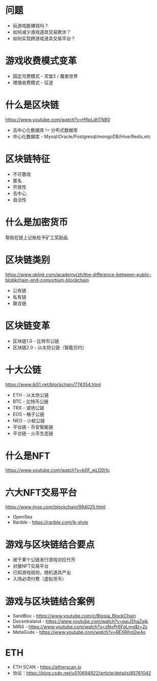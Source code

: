 # 问题
* 玩游戏能赚钱吗？
* 如何减少游戏道具交易欺诈？
* 如何实现跨游戏道具交易平台？

# 游戏收费模式变革
* 固定月费模式 - 天堂2 / 魔兽世界
* 增值收费模式 - 征途

# 什么是区块链
https://www.youtube.com/watch?v=HfIpLdhTN80
* 去中心化数据库 != 分布式数据库
* 中心化数据库 - Mysql/Oracle/Postgresql/mongoDB/Hive/Redis,etc

# 区块链特征
  * 不可篡改
  * 匿名
  * 开放性
  * 去中心
  * 自治性

# 什么是加密货币
  帮助在链上记账给予矿工奖励品
  
# 区块链类别
https://www.oklink.com/academy/zh/the-difference-between-public-blobkchain-and-consortium-blockchain
* 公有链
* 私有链
* 联合链

# 区块链变革
* 区块链1.0 - 比特币公链
* 区块链2.0 - 以太坊公链（智能合约）

# 十大公链
https://www.jb51.net/blockchain/774354.html
* ETH - 以太坊公链
* BTC - 比特币公链
* TRX - 波场公链
* EOS - 柚子公链
* NEO - 小蚁公链
* 平台链 - 币安智能链
* 平台链 - 火币生态链


# 什么是NFT
https://www.youtube.com/watch?v=b0F_wLD0j1c

# 六大NFT交易平台
https://www.jinse.com/blockchain/994025.html
* OpenSea
* Rarible - https://rarible.com/jk-style

# 游戏与区块链结合要点
* 居于某个公链发行游戏对应代币
* 对接NFT交易平台
* 已知游戏规则，随机道具产出
* 入场必须付费（虚拟货币）

# 游戏与区块链结合案例
* SandBox - https://www.youtube.com/c/Btopia_BlockChain
* Decentraland - https://www.youtube.com/watch?v=paiJ5haZqik
* MIR4 - https://www.youtube.com/watch?v=zNyPr6FqLmg&t=2s
* MetaGods - https://www.youtube.com/watch?v=REXRjhn0w4o

# ETH
* ETH SCAN - https://etherscan.io
* 协议：https://blog.csdn.net/u010694922/article/details/85761042







